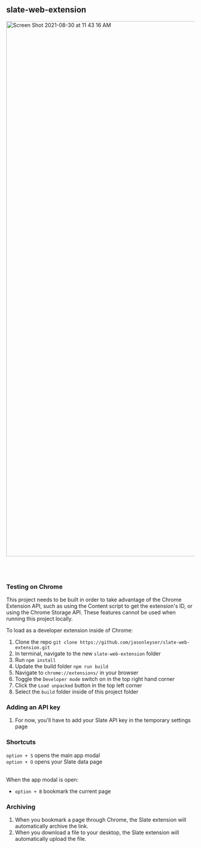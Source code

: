 ## slate-web-extension
<img width="1430" alt="Screen Shot 2021-08-30 at 11 43 16 AM" src="https://user-images.githubusercontent.com/60402678/131381707-1ff37208-7776-4c98-9770-ecafee18ee1b.png">

<br><br>

### Testing on Chrome

This project needs to be built in order to take advantage of the Chrome Extension API, such as using the Content script to get the extension's ID, or using the Chrome Storage API. These features cannot be used when running this project locally.

To load as a developer extension inside of Chrome:

1. Clone the repo `git clone https://github.com/jasonleyser/slate-web-extension.git` <br >
2. In terminal, navigate to the new `slate-web-extension` folder <br >
3. Run `npm install` <br >
4. Update the build folder `npm run build` <br >
5. Navigate to `chrome://extensions/` in your browser <br>
6. Toggle the `Developer mode` switch on in the top right hand corner <br>
7. Click the `Load unpacked` button in the top left corner <br>
8. Select the `build` folder inside of this project folder <br>


### Adding an API key
1. For now, you'll have to add your Slate API key in the temporary settings page

### Shortcuts
`option + S` opens the main app modal <br>
`option + O` opens your Slate data page <br><br>

When the app modal is open:
- `option + B` bookmark the current page

### Archiving
1) When you bookmark a page through Chrome, the Slate extension will automatically archive the link.
2) When you download a file to your desktop, the Slate extension will automatically upload the file.

